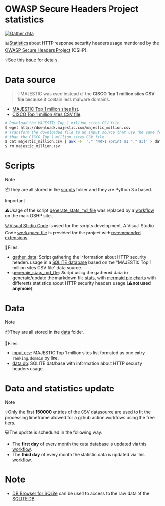 # OWASP Secure Headers Project statistics

[![Gather data](https://github.com/oshp/oshp-stats/actions/workflows/update-datasource.yml/badge.svg?branch=main)](https://github.com/oshp/oshp-stats/actions/workflows/update-datasource.yml)

📊[Statistics](https://owasp.org/www-project-secure-headers/index.html#div-statistics) about HTTP response security headers usage mentioned by the [OWASP Secure Headers Project](https://owasp.org/www-project-secure-headers/) (OSHP).

💡See this [issue](https://github.com/OWASP/www-project-secure-headers/issues/61) for details.

# Data source

> 💡MAJESTIC was used instead of the **CISCO Top 1 million sites CSV file** because it contain less malware domains.

* [MAJESTIC Top 1 million sites list](https://blog.majestic.com/development/majestic-million-csv-daily/).
* [CISCO Top 1 million sites CSV file](http://s3-us-west-1.amazonaws.com/umbrella-static/index.html).

```bash
# Download the MAJESTIC Top 1 million sites CSV file
$ wget http://downloads.majestic.com/majestic_million.csv
# Transform the downloaded file to an input source that use the same format 
# than the CISCO Top 1 million sites CSV file
$ cat majestic_million.csv | awk -F  "," 'NR>1 {print $1 "," $3}' > data/input.csv
$ rm majestic_million.csv
```

# Scripts

> [!NOTE]
> 📦They are all stored in the [scripts](scripts) folder and they are Python 3.x based.

> [!IMPORTANT]
> ⚠️Usage of the script [generate_stats_md_file](scripts/generate_stats_md_file.py) was replaced by a [workflow](https://github.com/OWASP/www-project-secure-headers/blob/master/.github/workflows/tab-stats-headers-generate-related-files.yml) on the main OSHP site..

💻[Visual Studio Code](https://code.visualstudio.com/) is used for the scripts development. A Visual Studio Code [workspace file](project.code-workspace) is provided for the project with [recommended extensions](.vscode/extensions.json).

📑Files:

* [gather_data](scripts/gather_data.py): Script gathering the information about HTTP security headers usage in a [SQLITE database](data/data.db) based on the "MAJESTIC Top 1 million sites CSV file" data source.
* [generate_stats_md_file](scripts/generate_stats_md_file.py): Script using the gathered data to generate/update the markdown file [stats](stats.md), with [mermaid pie charts](https://mermaid-js.github.io/mermaid/#/pie) with differents statistics about HTTP security headers usage (⚠️**not used anymore**).

# Data

> [!NOTE]
> 📦They are all stored in the [data](data) folder.

📑Files:

* [input.csv](data/input.csv): MAJESTIC Top 1 million sites list formated as one entry `ranking,domain` by line.
* [data.db](data/data.db): SQLITE database with information about HTTP security headers usage.

# Data and statistics update

> [!NOTE]
> 💡Only the first **150000** entries of the CSV datasource are used to fit the processing timeframe allowed for a github action workfows using the free tiers.

💻The update is scheduled in the following way:

* The **first day** of every month the data database is updated via this [workflow](.github/workflows/update-datasource.yml).
* The **third day** of every month the statistic data is updated via this [workflow](https://github.com/OWASP/www-project-secure-headers/blob/master/.github/workflows/tab-stats-headers-generate-related-files.yml).

# Note

* [DB Browser for SQLite](https://github.com/sqlitebrowser/sqlitebrowser) can be used to access to the raw data of the [SQLITE DB](data/data.db).
